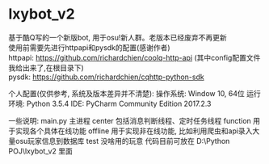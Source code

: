 # lxybot_v2
基于酷Q写的一个新版bot, 用于osu!新人群。老版本已经废弃不再更新  
使用前需要先进行httpapi和pysdk的配置(感谢作者)  
httpapi: https://github.com/richardchien/coolq-http-api (其中config配置文件我给出来了,在根目录下)  
pysdk: https://github.com/richardchien/cqhttp-python-sdk  

个人配置(仅供参考, 系统及版本差异并不清楚):
操作系统: Window 10, 64位
运行环境: Python 3.5.4
IDE: PyCharm Community Edition 2017.2.3

一些说明:
main.py 主进程
center 包括消息判断线程、定时任务线程
function 用于实现各个具体在线功能
offline 用于实现非在线功能, 比如利用爬虫和api录入大量osu玩家信息到数据库
test 没啥用的玩意
代码目前可放在 D:\Python POJ\lxybot_v2 里面
